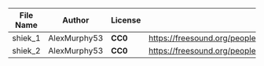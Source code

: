 | File Name        | Author   | License   | Link                            |
|------------------|----------|-----------|---------------------------------|
| shiek_1 | AlexMurphy53 | **CC0** | https://freesound.org/people/AlexMurphy53/sounds/399779/ |
| shiek_2 | AlexMurphy53 | **CC0** | https://freesound.org/people/AlexMurphy53/sounds/399780/ |
